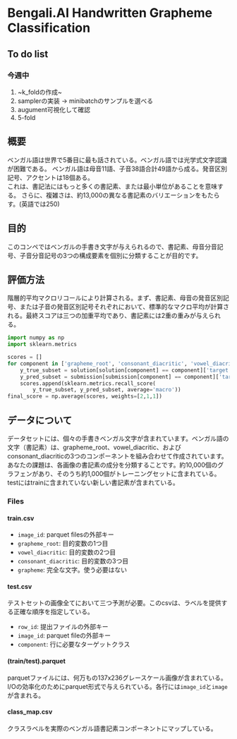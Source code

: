 # Bengali.AI Handwritten Grapheme Classification

## To do list
### 今週中
1. ~k_foldの作成~
2. samplerの実装 -> minibatchのサンプルを選べる  
3. augument可視化して確認
4. 5-fold

## 概要
ベンガル語は世界で5番目に最も話されている。ベンガル語では光学式文字認識が困難である。 
ベンガル語は母音11語、子音38語合計49語から成る。発音区別記号、アクセントは18個ある。  
これは、書記法にはもっと多くの書記素、または最小単位があることを意味する。 
さらに、複雑さは、約13,000の異なる書記素のバリエーションをもたらす。(英語では250)  

## 目的
このコンペではベンガルの手書き文字が与えられるので、書記素、母音分音記号、子音分音記号の3つの構成要素を個別に分類することが目的です。  

## 評価方法
階層的平均マクロリコールにより計算される。まず、書記素、母音の発音区別記号、または子音の発音区別記号それぞれにおいて、標準的なマクロ平均が計算される。最終スコアは三つの加重平均であり、書記素には2重の重みが与えられる。
```python
import numpy as np
import sklearn.metrics

scores = []
for component in ['grapheme_root', 'consonant_diacritic', 'vowel_diacritic']:
    y_true_subset = solution[solution[component] == component]['target'].values
    y_pred_subset = submission[submission[component] == component]['target'].values
    scores.append(sklearn.metrics.recall_score(
        y_true_subset, y_pred_subset, average='macro'))
final_score = np.average(scores, weights=[2,1,1])
```

## データについて
データセットには、個々の手書きベンガル文字が含まれています。ベンガル語の文字（書記素）は、grapheme_root、vowel_diacritic、およびconsonant_diacriticの3つのコンポーネントを組み合わせて作成されています。あなたの課題は、各画像の書記素の成分を分類することです。約10,000個のグラフェンがあり、そのうち約1,000個がトレーニングセットに含まれている。testにはtrainに含まれていない新しい書記素が含まれている。

### Files
#### train.csv
- `image_id`: parquet filesの外部キー
- `grapheme_root`: 目的変数の1つ目
- `vowel_diacritic`: 目的変数の2つ目 
- `consonant_diacritic`: 目的変数の3つ目
- `grapheme`: 完全な文字。使う必要はない

#### test.csv
テストセットの画像全てにおいて三つ予測が必要。このcsvは、ラベルを提供する正確な順序を指定している。  
- `row_id`: 提出ファイルの外部キー
- `image_id`: parquet fileの外部キー
- `component`: 行に必要なターゲットクラス

#### (train/test).parquet
parquetファイルには、何万もの137x236グレースケール画像が含まれている。  
I/Oの効率化のためにparquet形式で与えられている。各行には`image_id`と`image`が含まれる。  

#### class_map.csv
クラスラベルを実際のベンガル語書記素コンポーネントにマップしている。

